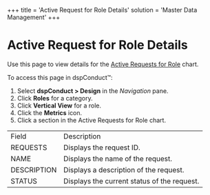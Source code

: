 +++
title = 'Active Request for Role Details'
solution = 'Master Data Management'
+++

# Active Request for Role Details

<div class="use">

Use this page to view details for the [Active Requests for
Role](../Use_Cases/Active_Requests_for_Role) chart.

</div>

To access this page in dspConduct™:

1.  Select **dspConduct \> Design** in the *Navigation* pane.
2.  Click **Roles** for a category.
3.  Click **Vertical View** for a role.
4.  Click the **Metrics** icon.
5.  Click a section in the Active Requests for Role
chart.

|                                                                      |                                             |
| -------------------------------------------------------------------- | ------------------------------------------- |
| Field                                                                | Description                                 |
| REQUESTS                                                             | Displays the request ID.                    |
| NAME                                                                 | Displays the name of the request.           |
| DESCRIPTION                                                          | Displays a description of the request.      |
| <span id="Request Status dspConduct" class="popUpLink">STATUS</span> | Displays the current status of the request. |
